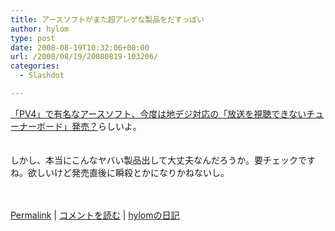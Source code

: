 ```yaml
---
title: アースソフトがまた超アレゲな製品をだすっぽい
author: hylom
type: post
date: 2008-08-19T10:32:06+00:00
url: /2008/08/19/20080819-103206/
categories:
  - Slashdot

---
```

 [「PV4」で有名なアースソフト、今度は地デジ対応の「放送を視聴できないチューナーボード」発売？][1]らしいよ。  
</br>   
しかし、本当にこんなヤバい製品出して大丈夫なんだろうか。要チェックですね。欲しいけど発売直後に瞬殺とかになりかねないし。</br>  
</br> 

   [Permalink][2] |    [コメントを読む][3] |    [hylomの日記][4] 

</br>

 [1]: http://slashdot.jp/firehose.pl?op=view&id=33024
 [2]: http://slashdot.jp/~hylom/journal/449645
 [3]: http://slashdot.jp/~hylom/journal/449645#acomments
 [4]: http://slashdot.jp/~hylom/journal/